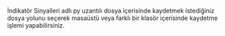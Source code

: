 İndikatör Sinyalleri adlı py uzantılı dosya içerisinde kaydetmek istediğiniz dosya yolunu seçerek masaüstü veya farklı bir klasör içerisinde kaydetme işlemi yapabilirsiniz.

